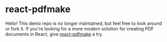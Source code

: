# react-pdfmake

Hello! This demo repo is no longer maintained, but feel free to look around or fork it. If you're looking for a more modern solution for creating PDF documents in React, give [react-pdfmake](https://www.npmjs.com/package/react-pdfmake-next) a try.
